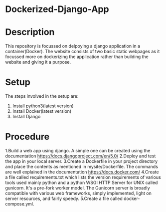 # Dockerized-Django-App

# Description
This repository is focussed on delpoying a django application in a container(Docker). The website consists of two basic static webpages as it focussed more on dockerizing the application rather than building the website and giving it a purpose.

# Setup
The steps involved in the setup are:
1. Install python3(latest version)
2. Install Docker(latest version)
3. Install Django
   
# Procedure
1.Build a web app using django. A simple one can be created using the documentation https://docs.djangoproject.com/en/5.0/
2.Deploy and test the app in your local server.
3.Create a Dockerfile in your project directory and place the contents as mentioned in mysite/Dockerfile. The commands are well explained in the documentation https://docs.docker.com/
4.Create a file called requirements.txt which lists the version requirements of various tools used mainly python and a python WSGI HTTP Server for UNIX called gunicorn. It's a pre-fork worker model. The Gunicorn server is broadly compatible with various web frameworks, simply implemented, light on server resources, and fairly speedy.
5.Create a file called docker-compose.yml.
